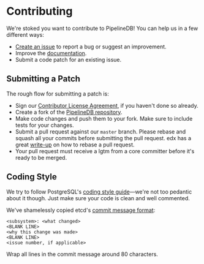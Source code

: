 Contributing
============

We're stoked you want to contribute to PipelineDB! You can help us in a few different ways:

- [Create an issue](https://github.com/pipelinedb/pipelinedb/issues/new) to report a bug or suggest an improvement.
- Improve the [documentation](https://github.com/pipelinedb/docs).
- Submit a code patch for an existing issue.

Submitting a Patch
------------------
The rough flow for submitting a patch is:

- Sign our [Contributor License Agreement](http://pipelinedb.com/cla), if you haven't done so already.
- Create a fork of the [PipelineDB repository](https://github.com/pipelinedb/pipelinedb).
- Make code changes and push them to your fork. Make sure to include tests for your changes.
- Submit a pull request against our `master` branch. Please rebase and squash all your commits before submitting the pull request. edx has a great [write-up](https://github.com/edx/edx-platform/wiki/How-to-Rebase-a-Pull-Request) on how to rebase a pull request.
- Your pull request must receive a lgtm from a core committer before it's ready to be merged.

Coding Style
------------
We try to follow PostgreSQL's [coding style guide](http://www.postgresql.org/docs/devel/static/source.html)—we're not too pedantic about it though. Just make sure your code is clean and well commented.

We've shamelessly copied etcd's [commit message format](https://github.com/coreos/etcd/blob/master/CONTRIBUTING.md#format-of-the-commit-message):

```
<subsystem>: <what changed>
<BLANK LINE>
<why this change was made>
<BLANK LINE>
<issue number, if applicable>
```

Wrap all lines in the commit message around 80 characters.
